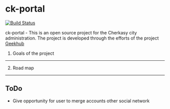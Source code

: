 ck-portal
========================

[![Build Status](https://travis-ci.org/geekhub-php/ck-portal.png?branch=develop)](https://travis-ci.org/geekhub-php/ck-portal)

ck-portal - This is an open source project for the Cherkasy city administration. 
The project is developed through the efforts of the project [Geekhub][1]

1) Goals of the project
----------------------------------



2) Road map
-------------------------------------

ToDo
-------------------------------------
- Give opportunity for user to merge accounts other social network


[1]:  http://geekhub.ck.ua/

